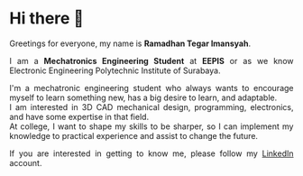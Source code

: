 <h1>Hi there 👋</h1>

<div style="text-align:justify">

Greetings for everyone, my name is **Ramadhan Tegar Imansyah**.<br>

I am a **Mechatronics Engineering Student** at **EEPIS** or as we know Electronic Engineering Polytechnic Institute of Surabaya.<br>

I'm a mechatronic engineering student who always wants to encourage myself to learn something new, has a big desire to learn, and adaptable.<br>I am interested in 3D CAD mechanical design, programming, electronics, and have some expertise in that field.<br>At college, I want to shape my skills to be sharper, so I can implement my knowledge to practical experience and assist to change the future.<br>

If you are interested in getting to know me, please follow my [LinkedIn](www.linkedin.com/in/ramadhantegarimansyah) account.<br>

</div>

<!--
**tegarRTI24/tegarRTI24** is a ✨ _special_ ✨ repository because its `README.md` (this file) appears on your GitHub profile.

Here are some ideas to get you started:

- 🔭 I’m currently working on ...
- 🌱 I’m currently learning ...
- 👯 I’m looking to collaborate on ...
- 🤔 I’m looking for help with ...
- 💬 Ask me about ...
- 📫 How to reach me: ...
- 😄 Pronouns: ...
- ⚡ Fun fact: ...
-->
